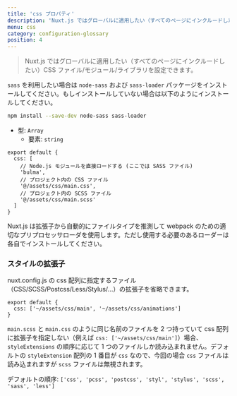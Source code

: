 ```yaml
---
title: 'css プロパティ'
description: 'Nuxt.js ではグローバルに適用したい（すべてのページにインクルードしたい）CSS ファイル/モジュール/ライブラリを設定できます。'
menu: css
category: configuration-glossary
position: 4
---
```


> Nuxt.js ではグローバルに適用したい（すべてのページにインクルードしたい）CSS ファイル/モジュール/ライブラリを設定できます。

`sass` を利用したい場合は `node-sass` および `sass-loader` パッケージをインストールしてください。もしインストールしていない場合は以下のようにインストールしてください。

```sh
npm install --save-dev node-sass sass-loader
```

- 型: `Array`
  - 要素: `string`

```js{}[nuxt.config.js]
export default {
  css: [
    // Node.js モジュールを直接ロードする (ここでは SASS ファイル)
    'bulma',
    // プロジェクト内の CSS ファイル
    '@/assets/css/main.css',
    // プロジェクト内の SCSS ファイル
    '@/assets/css/main.scss'
  ]
}
```

Nuxt.js は拡張子から自動的にファイルタイプを推測して webpack のための適切なプリプロセッサローダを使用します。ただし使用する必要のあるローダーは各自でインストールしてください。

### スタイルの拡張子

nuxt.config.js の css 配列に指定するファイル（CSS/SCSS/Postcss/Less/Stylus/...）の拡張子を省略できます。

```js{}[nuxt.config.js]
export default {
  css: ['~/assets/css/main', '~/assets/css/animations']
}
```

<base-alert>

`main.scss` と `main.css` のように同じ名前のファイルを 2 つ持っていて css 配列に拡張子を指定しない（例えば `css: ['~/assets/css/main']`）場合、`styleExtensions` の順序に応じて 1 つのファイルしか読み込まれません。デフォルトの `styleExtension` 配列の 1 番目が `css` なので、今回の場合 `css` ファイルは読み込まれますが `scss` ファイルは無視されます。

</base-alert>

デフォルトの順序: `['css', 'pcss', 'postcss', 'styl', 'stylus', 'scss', 'sass', 'less']`

